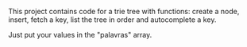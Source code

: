 This project contains code for a trie tree with functions: create a node, insert, fetch a key, list the tree in order and autocomplete a key.

Just put your values ​​in the "palavras" array.